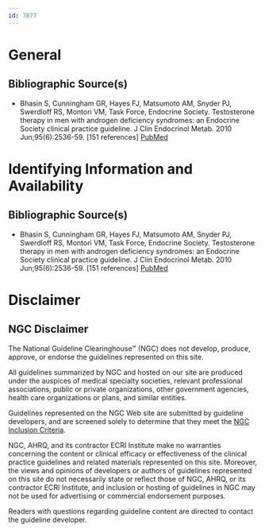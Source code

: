 ```yaml
---
id: 7877
---
```


# General

## Bibliographic Source(s)

- Bhasin S, Cunningham GR, Hayes FJ, Matsumoto AM, Snyder PJ, Swerdloff RS, Montori VM, Task Force, Endocrine Society. Testosterone therapy in men with androgen deficiency syndromes: an Endocrine Society clinical practice guideline. J Clin Endocrinol Metab. 2010 Jun;95(6):2536-59. [151 references] [ PubMed ](http://www.ncbi.nlm.nih.gov/entrez/query.fcgi?cmd=Retrieve&db=pubmed&dopt=Abstract&list_uids=20525905)

# Identifying Information and Availability

## Bibliographic Source(s)

- Bhasin S, Cunningham GR, Hayes FJ, Matsumoto AM, Snyder PJ, Swerdloff RS, Montori VM, Task Force, Endocrine Society. Testosterone therapy in men with androgen deficiency syndromes: an Endocrine Society clinical practice guideline. J Clin Endocrinol Metab. 2010 Jun;95(6):2536-59. [151 references] [ PubMed ](http://www.ncbi.nlm.nih.gov/entrez/query.fcgi?cmd=Retrieve&db=pubmed&dopt=Abstract&list_uids=20525905)

# Disclaimer

## NGC Disclaimer

The National Guideline Clearinghouse™ (NGC) does not develop, produce, approve, or endorse the guidelines represented on this site.

All guidelines summarized by NGC and hosted on our site are produced under the auspices of medical specialty societies, relevant professional associations, public or private organizations, other government agencies, health care organizations or plans, and similar entities.

Guidelines represented on the NGC Web site are submitted by guideline developers, and are screened solely to determine that they meet the [NGC Inclusion Criteria](/help-and-about/summaries/inclusion-criteria).

NGC, AHRQ, and its contractor ECRI Institute make no warranties concerning the content or clinical efficacy or effectiveness of the clinical practice guidelines and related materials represented on this site. Moreover, the views and opinions of developers or authors of guidelines represented on this site do not necessarily state or reflect those of NGC, AHRQ, or its contractor ECRI Institute, and inclusion or hosting of guidelines in NGC may not be used for advertising or commercial endorsement purposes.

Readers with questions regarding guideline content are directed to contact the guideline developer.

